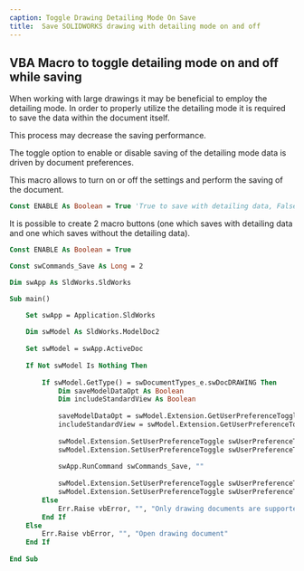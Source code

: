 ```yaml
---
caption: Toggle Drawing Detailing Mode On Save
title:  Save SOLIDWORKS drawing with detailing mode on and off
---
```

 VBA Macro to toggle detailing mode on and off while saving
---
When working with large drawings it may be beneficial to employ the detailing mode. In order to properly utilize the detailing mode it is required to save the data within the document itself.

This process may decrease the saving performance.

The toggle option to enable or disable saving of the detailing mode data is driven by document preferences.

This macro allows to turn on or off the settings and perform the saving of the document.

~~~ vb
Const ENABLE As Boolean = True 'True to save with detailing data, False to save without the detailing data
~~~

It is possible to create 2 macro buttons (one which saves with detailing data and one which saves without the detailing data).

~~~ vb
Const ENABLE As Boolean = True

Const swCommands_Save As Long = 2

Dim swApp As SldWorks.SldWorks

Sub main()

    Set swApp = Application.SldWorks
    
    Dim swModel As SldWorks.ModelDoc2
    
    Set swModel = swApp.ActiveDoc
    
    If Not swModel Is Nothing Then
        
        If swModel.GetType() = swDocumentTypes_e.swDocDRAWING Then
            Dim saveModelDataOpt As Boolean
            Dim includeStandardView As Boolean
            
            saveModelDataOpt = swModel.Extension.GetUserPreferenceToggle(swUserPreferenceToggle_e.swDetailingModeSaveModelData, swUserPreferenceOption_e.swDetailingNoOptionSpecified)
            includeStandardView = swModel.Extension.GetUserPreferenceToggle(swUserPreferenceToggle_e.swDetailingModeIncludeStandardViewsInViewPalette, swUserPreferenceOption_e.swDetailingNoOptionSpecified)
            
            swModel.Extension.SetUserPreferenceToggle swUserPreferenceToggle_e.swDetailingModeSaveModelData, swUserPreferenceOption_e.swDetailingNoOptionSpecified, ENABLE
            swModel.Extension.SetUserPreferenceToggle swUserPreferenceToggle_e.swDetailingModeIncludeStandardViewsInViewPalette, swUserPreferenceOption_e.swDetailingNoOptionSpecified, ENABLE
            
            swApp.RunCommand swCommands_Save, ""
            
            swModel.Extension.SetUserPreferenceToggle swUserPreferenceToggle_e.swDetailingModeSaveModelData, swUserPreferenceOption_e.swDetailingNoOptionSpecified, saveModelDataOpt
            swModel.Extension.SetUserPreferenceToggle swUserPreferenceToggle_e.swDetailingModeIncludeStandardViewsInViewPalette, swUserPreferenceOption_e.swDetailingNoOptionSpecified, includeStandardView
        Else
            Err.Raise vbError, "", "Only drawing documents are supported"
        End If
    Else
        Err.Raise vbError, "", "Open drawing document"
    End If
    
End Sub
~~~

